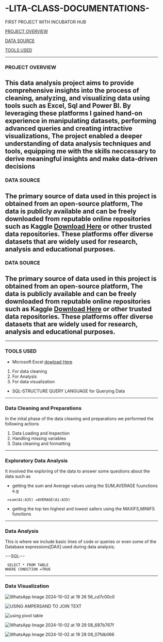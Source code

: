 # -LITA-CLASS-DOCUMENTATIONS-
FIRST PROJECT WITH INCUBATOR HUB


[PROJECT OVERVIEW](#project-overview)

 [DATA SOURCE](#data-source)
 
 [TOOLS USED](#tools-used)

 

---
### PROJECT OVERVIEW

## This data analysis project aims to provide comprehensive insights into the process of cleaning, analyzing, and visualizing data using tools such as Excel, Sql and Power BI. By leveraging these platforms I gained hand-on experience in manipulating datasets, performing advanced queries and creating intractive visualizations, The project enabled a deeper understanding of data analysis techniques and tools, equipping me with the skills neccessary to derive meaningful insights and make data-driven decisions

### DATA SOURCE

## The primary source of data used in this project is obtained from an open-source platform, The data is publicly available and can be freely downloaded from reputable online repositories such as Kaggle [Download Here](https://www.kaggle.com) or other trusted data repositories. These platforms offer diverse datasets that are widely used for research, analysis and educational purposes.

### DATA SOURCE

## The primary source of data used in this project is obtained from an open-source platform, The data is publicly available and can be freely downloaded from reputable online repositories such as Kaggle [Download Here](https://www.kaggle.com) or other trusted data repositories. These platforms offer diverse datasets that are widely used for research, analysis and educational purposes.

---
### TOOLS USED
- Microsoft Excel [dowload Here](https://www.microsoft.com) 
1. For data cleaning
2. For Analysis
3. For data visualization

  - SQL-STRUCTURE QUERY LANGUAGE for Querying Data

---
 ### Data Cleaning and Preparations
  In the inital phase of the data cleaning and preparations we performed the following actions
  
1. Data Loading and Inspection
 2. Handling missing variables
 3. Data cleaning and formatting
    
---
  ### Exploratory Data Analysis
  It involved the exploring of the data to answer some questions about the data such as
  - getting the sum and Average values using the SUM,AVERAGE fuunctions e.g 
```
 =sum(A1:A35) =AVERAGE(A1:A35)
```
    
- getting the top ten highest and lowest sallers using the MAXIFS,MINIFS functions

 ---
 ### Data Analysis
 This is where we include basic lines of code or queries or even some of the Database expressions[DAX] used during data analysis;
 
 ---SQL---
    
 ```
  SELECT * FROM TABLE
 WHERE CONDITION =TRUE
```
    

---

### Data Visualization

![WhatsApp Image 2024-10-02 at 19 26 56_cd7c00c0](https://github.com/user-attachments/assets/edf64201-db51-4107-8425-17d417107f9f)



![USING AMPERSAND TO JOIN TEXT](https://github.com/user-attachments/assets/c40cee9f-20d0-4be5-9b36-6235900f1d33)


![using pivot table](https://github.com/user-attachments/assets/caf780c0-8f07-4c50-9817-0c1adbea9b48)


![WhatsApp Image 2024-10-02 at 19 29 08_687b767f](https://github.com/user-attachments/assets/290a4470-60ca-4801-9b89-7882cb7a7241)


![WhatsApp Image 2024-10-02 at 19 28 08_07fdb066](https://github.com/user-attachments/assets/fac307d8-f1b6-40da-a464-1c5c9303049c)

